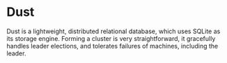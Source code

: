 # Dust
Dust is a lightweight, distributed relational database, which uses SQLite as its storage engine. Forming a cluster is very straightforward, it gracefully handles leader elections, and tolerates failures of machines, including the leader.


